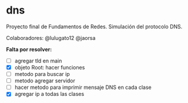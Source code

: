 # dns
Proyecto final de Fundamentos de Redes. Simulación del protocolo DNS.

Colaboradores:
@lulugato12
@jaorsa

**Falta por resolver:**
- [ ] agregar tld en main
- [x] objeto Root: hacer funciones
- [ ] metodo para buscar ip
- [ ] metodo agregar servidor
- [ ] hacer metodo para imprimir mensaje DNS en cada clase
- [x] agregar ip a todas las clases
